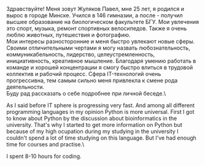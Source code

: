 
Здравствуйте! Меня зовут Жуляков Павел, мне 25 лет, я родился и вырос в городе Минске. Учился в 146 гимназии, а после - получил высшее образование на биологическом факультете БГУ. Мои увлечения это спорт, музыка, ремонт спортивных велосипедов. Также я очень люблю животных, путешествия и фотографию.\
Мои интересы разносторонние и меня быстро увлекают новые сферы. Своими отличительными чертами я могу назвать любознательность, коммуникабельность, лидерство, целеустремленность, инициативность, креативное мышление. Благодаря умению работать в команде и хорошей концентрации я смогу быстро влиться в трудовой коллектив и рабочий процесс. Сфера IT-технологий очень прогрессивна, тем самым сильно меня привлекла к смене рода деятельности. \
Буду рад рассказать о себе подробнее при личной беседе.\



As I said before IT sphere is progressing very fast. And among all different programming languages in my opinion Python is more universal. First I got to know about Python by the discussion about bioinformatics in the university. That's why I started to get more information on Python but because of my high ocupation during my studying in the university I couldn't spend a lot of time studying on this language. But I've had enough time for courses and practise.\

I spent 8-10 hours for coding.
